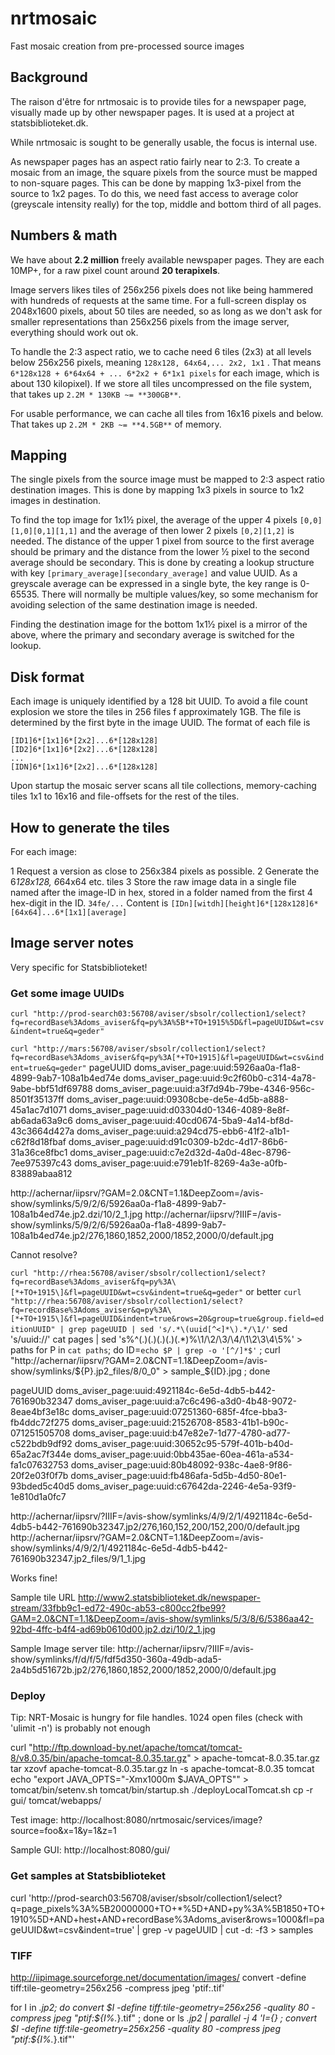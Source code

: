 # nrtmosaic

Fast mosaic creation from pre-processed source images

## Background

The raison d'être for nrtmosaic is to provide tiles for a newspaper page, visually made up by other newspaper pages.
It is used at a project at statsbiblioteket.dk.

While nrtmosaic is sought to be generally usable, the focus is internal use.

As newspaper pages has an aspect ratio fairly near to 2:3. To create a mosaic from an image, the square pixels from 
the source must be mapped to non-square pages. This can be done by mapping 1x3-pixel from the source to 1x2 pages.
To do this, we need fast access to average color (greyscale intensity really) for the top, middle and bottom third
of all pages.

## Numbers & math

We have about **2.2 million** freely available newspaper pages. They are each 10MP+, for a raw pixel count around
**20 terapixels**.

Image servers likes tiles of 256x256 pixels does not like being hammered with hundreds of requests at the same time.
For a full-screen display os 2048x1600 pixels, about 50 tiles are needed, so as long as we don't ask for smaller 
representations than 256x256 pixels from the image server, everything should work out ok.

To handle the 2:3 aspect ratio, we to cache need 6 tiles (2x3) at all levels below 256x256 pixels, meaning 
`128x128, 64x64,... 2x2, 1x1` . That means `6*128x128 + 6*64x64 + ... 6*2x2 + 6*1x1 pixels` for each image, which 
is about 130 kilopixel). If we store all tiles uncompressed on the file system, that takes up 
`2.2M * 130KB ~= **300GB**`.

For usable performance, we can cache all tiles from 16x16 pixels and below. That takes up
 `2.2M * 2KB ~= **4.5GB**` of memory.

## Mapping

The single pixels from the source image must be mapped to 2:3 aspect ratio destination images. This is done by mapping 1x3 pixels in source to 1x2 images in destination.

To find the top image for 1x1½ pixel, the average of the upper 4 pixels `[0,0][1,0][0,1][1,1]` and the average of
then lower 2 pixels `[0,2][1,2]` is needed. The distance of the upper 1 pixel from source to the first average should
be primary and the distance from the lower ½ pixel to the second average should be secondary. This is done by creating
a lookup structure with key `[primary_average][secondary_average]` and value UUID. As a greyscale average can be
expressed in a single byte, the key range is 0-65535. There will normally be multiple values/key, so some mechanism for
avoiding selection of the same destination image is needed.

Finding the destination image for the bottom 1x1½ pixel is a mirror of the above, where the primary and secondary
average is switched for the lookup.


## Disk format

Each image is uniquely identified by a 128 bit UUID. To avoid a file count explosion we store the tiles in 256 files
 f approximately 1GB. The file is determined by the first byte in the image UUID. The format of each file is

```
[ID1]6*[1x1]6*[2x2]...6*[128x128]
[ID2]6*[1x1]6*[2x2]...6*[128x128]
...
[IDN]6*[1x1]6*[2x2]...6*[128x128]
```

Upon startup the mosaic server scans all tile collections, memory-caching tiles 1x1 to 16x16 and file-offsets for
the rest of the tiles.

## How to generate the tiles

For each image:

1 Request a version as close to 256x384 pixels as possible.
2 Generate the 6*128x128, 6*64x64 etc. tiles
3 Store the raw image data in a single file named after the image-ID in hex, stored in a folder named from the
first 4 hex-digit in the ID. `34fe/...`
 Content is `[IDn][witdh][height]6*[128x128]6*[64x64]...6*[1x1][average]`

## Image server notes

Very specific for Statsbiblioteket!


### Get some image UUIDs

`curl "http://prod-search03:56708/aviser/sbsolr/collection1/select?fq=recordBase%3Adoms_aviser&fq=py%3A%5B*+TO+1915%5D&fl=pageUUID&wt=csv&indent=true&q=geder"`

`curl "http://mars:56708/aviser/sbsolr/collection1/select?fq=recordBase%3Adoms_aviser&fq=py%3A[*+TO+1915]&fl=pageUUID&wt=csv&indent=true&q=geder"`
pageUUID
doms_aviser_page:uuid:5926aa0a-f1a8-4899-9ab7-108a1b4ed74e
doms_aviser_page:uuid:9c2f60b0-c314-4a78-9abe-bbf51df69788
doms_aviser_page:uuid:a3f7d94b-79be-4346-956c-8501f35137ff
doms_aviser_page:uuid:09308cbe-de5e-4d5b-a888-45a1ac7d1071
doms_aviser_page:uuid:d03304d0-1346-4089-8e8f-ab6ada63a9c6
doms_aviser_page:uuid:40cd0674-5ba9-4a14-bf8d-43c3664d427a
doms_aviser_page:uuid:a294cd75-ebb6-41f2-a1b1-c62f8d18fbaf
doms_aviser_page:uuid:d91c0309-b2dc-4d17-86b6-31a36ce8fbc1
doms_aviser_page:uuid:c7e2d32d-4a0d-48ec-8796-7ee975397c43
doms_aviser_page:uuid:e791eb1f-8269-4a3e-a0fb-83889abaa812

http://achernar/iipsrv/?GAM=2.0&CNT=1.1&DeepZoom=/avis-show/symlinks/5/9/2/6/5926aa0a-f1a8-4899-9ab7-108a1b4ed74e.jp2.dzi/10/2_1.jpg
http://achernar/iipsrv/?IIIF=/avis-show/symlinks/5/9/2/6/5926aa0a-f1a8-4899-9ab7-108a1b4ed74e.jp2/276,1860,1852,2000/1852,2000/0/default.jpg

Cannot resolve?


`curl "http://rhea:56708/aviser/sbsolr/collection1/select?fq=recordBase%3Adoms_aviser&fq=py%3A\[*+TO+1915\]&fl=pageUUID&wt=csv&indent=true&q=geder"`
or better
`curl "http://rhea:56708/aviser/sbsolr/collection1/select?fq=recordBase%3Adoms_aviser&q=py%3A\[*+TO+1915\]&fl=pageUUID&indent=true&rows=20&group=true&group.field=editionUUID" | grep pageUUID | sed 's/.*\(uuid[^<]*\).*/\1/'`
sed 's/uuid://' 
cat pages | sed 's%^\(.\)\(.\)\(.\)\(.\)\(.*\)%\1/\2/\3/\4/\1\2\3\4\5%' > paths
for P in `cat paths`; do ID=`echo $P | grep -o '[^/]*$'` ; curl "http://achernar/iipsrv/?GAM=2.0&CNT=1.1&DeepZoom=/avis-show/symlinks/${P}.jp2_files/8/0_0" > sample_${ID}.jpg ; done

pageUUID
doms_aviser_page:uuid:4921184c-6e5d-4db5-b442-761690b32347
doms_aviser_page:uuid:a7c6c496-a3d0-4b48-9072-8eae4bf3e18c
doms_aviser_page:uuid:07251360-685f-4fce-bba3-fb4ddc72f275
doms_aviser_page:uuid:21526708-8583-41b1-b90c-071251505708
doms_aviser_page:uuid:b47e82e7-1d77-4780-ad77-c522bdb9df92
doms_aviser_page:uuid:30652c95-579f-401b-b40d-65a2ac7f344e
doms_aviser_page:uuid:0bb435ae-60ea-461a-a534-fa1c07632753
doms_aviser_page:uuid:80b48092-938c-4ae8-9f86-20f2e03f0f7b
doms_aviser_page:uuid:fb486afa-5d5b-4d50-80e1-93bded5c40d5
doms_aviser_page:uuid:c67642da-2246-4e5a-93f9-1e810d1a0fc7

http://achernar/iipsrv/?IIIF=/avis-show/symlinks/4/9/2/1/4921184c-6e5d-4db5-b442-761690b32347.jp2/276,160,152,200/152,200/0/default.jpg
http://achernar/iipsrv/?GAM=2.0&CNT=1.1&DeepZoom=/avis-show/symlinks/4/9/2/1/4921184c-6e5d-4db5-b442-761690b32347.jp2_files/9/1_1.jpg

Works fine!


Sample tile URL
http://www2.statsbiblioteket.dk/newspaper-stream/33fbb9c1-ed72-490c-ab53-c800cc2fbe99?GAM=2.0&CNT=1.1&DeepZoom=/avis-show/symlinks/5/3/8/6/5386aa42-92bd-4ffc-b4f4-ad69b0610d00.jp2.dzi/10/2_1.jpg

Sample Image server tile:
http://achernar/iipsrv/?IIIF=/avis-show/symlinks/f/d/f/5/fdf5d350-360a-49db-ada5-2a4b5d51672b.jp2/276,1860,1852,2000/1852,2000/0/default.jpg


### Deploy
Tip: NRT-Mosaic is hungry for file handles. 1024 open files (check with 'ulimit -n') is probably not enough

curl "http://ftp.download-by.net/apache/tomcat/tomcat-8/v8.0.35/bin/apache-tomcat-8.0.35.tar.gz" > apache-tomcat-8.0.35.tar.gz
tar xzovf apache-tomcat-8.0.35.tar.gz
ln -s apache-tomcat-8.0.35 tomcat
echo "export JAVA_OPTS=\"-Xmx1000m $JAVA_OPTS\"" > tomcat/bin/setenv.sh
tomcat/bin/startup.sh
./deployLocalTomcat.sh
cp -r gui/ tomcat/webapps/

Test image:
http://localhost:8080/nrtmosaic/services/image?source=foo&x=1&y=1&z=1

Sample GUI:
http://localhost:8080/gui/

### Get samples at Statsbiblioteket
curl 'http://prod-search03:56708/aviser/sbsolr/collection1/select?q=page_pixels%3A%5B20000000+TO+*%5D+AND+py%3A%5B1850+TO+1910%5D+AND+hest+AND+recordBase%3Adoms_aviser&rows=1000&fl=pageUUID&wt=csv&indent=true' | grep -v pageUUID  | cut -d: -f3 > samples 


### TIFF
http://iipimage.sourceforge.net/documentation/images/
convert <source> -define tiff:tile-geometry=256x256 -compress jpeg 'ptif:<destination>.tif'

for I in *.jp2; do convert $I -define tiff:tile-geometry=256x256 -quality 80 -compress jpeg "ptif:${I%.*}.tif" ; done
or
ls *.jp2 | parallel -j 4 'I={} ; convert $I -define tiff:tile-geometry=256x256 -quality 80 -compress jpeg "ptif:${I%.*}.tif"'
